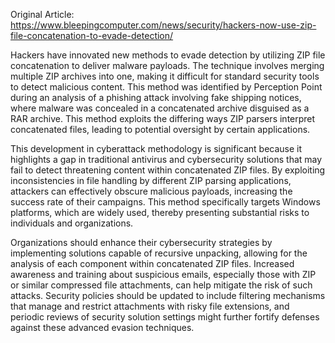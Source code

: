 Original Article: https://www.bleepingcomputer.com/news/security/hackers-now-use-zip-file-concatenation-to-evade-detection/

Hackers have innovated new methods to evade detection by utilizing ZIP file concatenation to deliver malware payloads. The technique involves merging multiple ZIP archives into one, making it difficult for standard security tools to detect malicious content. This method was identified by Perception Point during an analysis of a phishing attack involving fake shipping notices, where malware was concealed in a concatenated archive disguised as a RAR archive. This method exploits the differing ways ZIP parsers interpret concatenated files, leading to potential oversight by certain applications.

This development in cyberattack methodology is significant because it highlights a gap in traditional antivirus and cybersecurity solutions that may fail to detect threatening content within concatenated ZIP files. By exploiting inconsistencies in file handling by different ZIP parsing applications, attackers can effectively obscure malicious payloads, increasing the success rate of their campaigns. This method specifically targets Windows platforms, which are widely used, thereby presenting substantial risks to individuals and organizations.

Organizations should enhance their cybersecurity strategies by implementing solutions capable of recursive unpacking, allowing for the analysis of each component within concatenated ZIP files. Increased awareness and training about suspicious emails, especially those with ZIP or similar compressed file attachments, can help mitigate the risk of such attacks. Security policies should be updated to include filtering mechanisms that manage and restrict attachments with risky file extensions, and periodic reviews of security solution settings might further fortify defenses against these advanced evasion techniques.